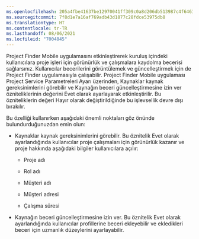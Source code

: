```yaml
---
ms.openlocfilehash: 205a4fbe41637be12970041ff309c0a8d206db513987c4f64610e842183ed781
ms.sourcegitcommit: 7f8d1e7a16af769adb43d1877c28fdce53975db8
ms.translationtype: HT
ms.contentlocale: tr-TR
ms.lasthandoff: 08/06/2021
ms.locfileid: "7004845"
---
```

Project Finder Mobile uygulamasını etkinleştirerek kuruluş içindeki kullanıcılara proje işleri için görünürlük ve çalışmalara kaydolma becerisi sağlarsınız. Kullanıcılar becerilerini görüntülemek ve güncelleştirmek için de Project Finder uygulamasıyla çalışabilir. Project Finder Mobile uygulaması Project Service Parametreleri Ayarı üzerinden, Kaynaklar kaynak gereksinimlerini görebilir ve Kaynağın beceri güncelleştirmesine izin ver özniteliklerinin değerini Evet olarak ayarlayarak etkinleştirilir. Bu özniteliklerin değeri Hayır olarak değiştirildiğinde bu işlevsellik devre dışı bırakılır.  
  
 Bu özelliği kullanırken aşağıdaki önemli noktaları göz önünde bulundurduğunuzdan emin olun:  
  
-   Kaynaklar kaynak gereksinimlerini görebilir. Bu öznitelik Evet olarak ayarlandığında kullanıcılar proje çalışmaları için görünürlük kazanır ve proje hakkında aşağıdaki bilgiler kullanıcılara açılır:  
  
    -   Proje adı  
  
    -   Rol adı  
  
    -   Müşteri adı  
  
    -   Müşteri adresi  
  
    -   Çalışma süresi  
  
-   Kaynağın beceri güncelleştirmesine izin ver. Bu öznitelik Evet olarak ayarlandığında kullanıcılar profillerine beceri ekleyebilir ve ekledikleri beceri için uzmanlık düzeylerini ayarlayabilir.